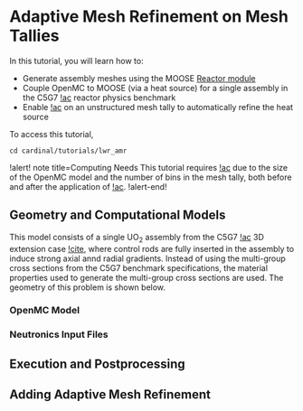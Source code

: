 # Adaptive Mesh Refinement on Mesh Tallies

In this tutorial, you will learn how to:

- Generate assembly meshes using the MOOSE [Reactor module](https://mooseframework.inl.gov/modules/reactor/index.html)
- Couple OpenMC to MOOSE (via a heat source) for a single assembly in the C5G7 [!ac](LWR) reactor physics benchmark
- Enable [!ac](AMR) on an unstructured mesh tally to automatically refine the heat source

To access this tutorial,

```
cd cardinal/tutorials/lwr_amr
```

!alert! note title=Computing Needs
This tutorial requires [!ac](HPC) due to the size of the OpenMC model and the number of
bins in the mesh tally, both before and after the application of [!ac](AMR).
!alert-end!

## Geometry and Computational Models

This model consists of a single UO$_2$ assembly from the C5G7 [!ac](LWR) 3D extension case [!cite](c5g7), where control
rods are fully inserted in the assembly to induce strong axial annd radial gradients. Instead of using the multi-group
cross sections from the C5G7 benchmark specifications, the material properties used to generate the multi-group cross
sections are used. The geometry of this problem is shown below.



### OpenMC Model

### Neutronics Input Files

## Execution and Postprocessing

## Adding Adaptive Mesh Refinement
